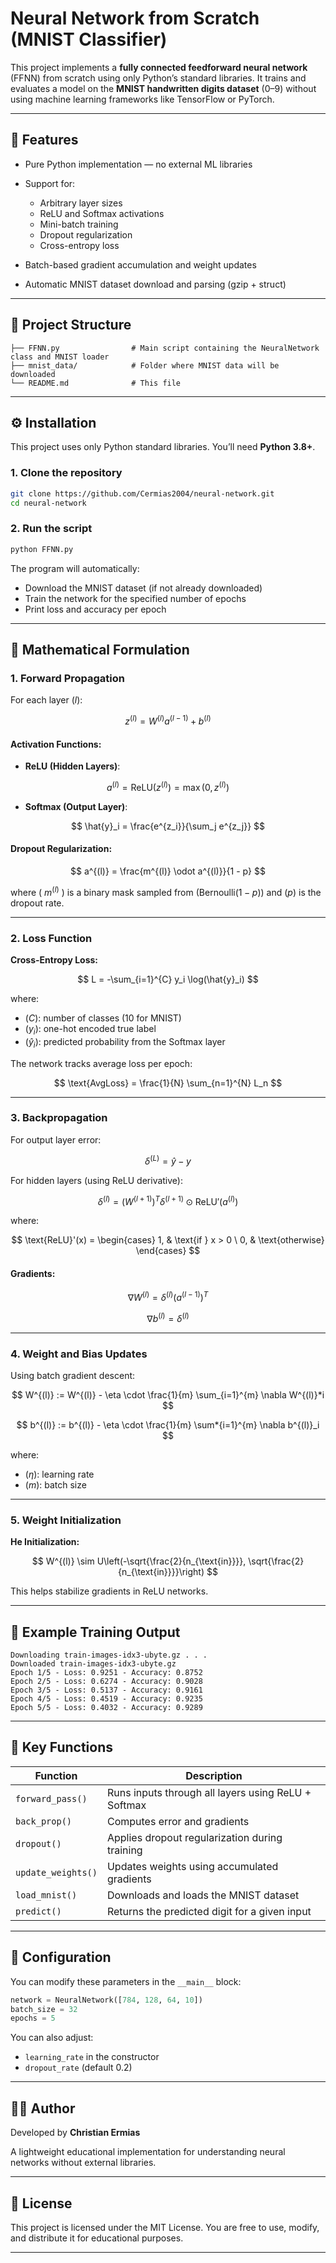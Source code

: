 # Neural Network from Scratch (MNIST Classifier)

This project implements a **fully connected feedforward neural network** (FFNN) from scratch using only Python’s standard libraries.
It trains and evaluates a model on the **MNIST handwritten digits dataset** (0–9) without using machine learning frameworks like TensorFlow or PyTorch.

---

## 🧠 Features

* Pure Python implementation — no external ML libraries
* Support for:

    * Arbitrary layer sizes
    * ReLU and Softmax activations
    * Mini-batch training
    * Dropout regularization
    * Cross-entropy loss
* Batch-based gradient accumulation and weight updates
* Automatic MNIST dataset download and parsing (gzip + struct)

---

## 📂 Project Structure

```
├── FFNN.py                # Main script containing the NeuralNetwork class and MNIST loader
├── mnist_data/            # Folder where MNIST data will be downloaded
└── README.md              # This file
```

---

## ⚙️ Installation

This project uses only Python standard libraries.
You’ll need **Python 3.8+**.

### 1. Clone the repository

```bash
git clone https://github.com/Cermias2004/neural-network.git
cd neural-network
```

### 2. Run the script

```bash
python FFNN.py
```

The program will automatically:

* Download the MNIST dataset (if not already downloaded)
* Train the network for the specified number of epochs
* Print loss and accuracy per epoch

---

## 🧮 Mathematical Formulation

### 1. Forward Propagation

For each layer $( l )$:

$$
z^{(l)} = W^{(l)} a^{(l-1)} + b^{(l)}
$$

#### Activation Functions:

* **ReLU (Hidden Layers)**:

$$
a^{(l)} = \text{ReLU}(z^{(l)}) = \max(0, z^{(l)})
$$

* **Softmax (Output Layer)**:

$$
\hat{y}_i = \frac{e^{z_i}}{\sum_j e^{z_j}}
$$

#### Dropout Regularization:

$$
a^{(l)} = \frac{m^{(l)} \odot a^{(l)}}{1 - p}
$$

where ( $m^{(l)}$ ) is a binary mask sampled from $(\text{Bernoulli}(1-p))$ and $( p )$ is the dropout rate.

---

### 2. Loss Function

**Cross-Entropy Loss:**

$$
L = -\sum_{i=1}^{C} y_i \log(\hat{y}_i)
$$

where:

* $( C )$: number of classes (10 for MNIST)
* $( y_i )$: one-hot encoded true label
* $( \hat{y}_i )$: predicted probability from the Softmax layer

The network tracks average loss per epoch:

$$
\text{AvgLoss} = \frac{1}{N} \sum_{n=1}^{N} L_n
$$

---

### 3. Backpropagation

For output layer error:

$$
\delta^{(L)} = \hat{y} - y
$$

For hidden layers (using ReLU derivative):

$$
\delta^{(l)} = (W^{(l+1)})^T \delta^{(l+1)} \odot \text{ReLU}'(a^{(l)})
$$

where:

$$
\text{ReLU}'(x) =
\begin{cases}
1, & \text{if } x > 0 \
0, & \text{otherwise}
\end{cases}
$$

#### Gradients:

$$
\nabla W^{(l)} = \delta^{(l)} (a^{(l-1)})^T
$$

$$
\nabla b^{(l)} = \delta^{(l)}
$$

---

### 4. Weight and Bias Updates

Using batch gradient descent:

$$
W^{(l)} := W^{(l)} - \eta \cdot \frac{1}{m} \sum_{i=1}^{m} \nabla W^{(l)}*i
$$

$$
b^{(l)} := b^{(l)} - \eta \cdot \frac{1}{m} \sum*{i=1}^{m} \nabla b^{(l)}_i
$$

where:

* $( \eta )$: learning rate
* $( m )$: batch size

---

### 5. Weight Initialization

**He Initialization:**

$$
W^{(l)} \sim U\left(-\sqrt{\frac{2}{n_{\text{in}}}}, \sqrt{\frac{2}{n_{\text{in}}}}\right)
$$

This helps stabilize gradients in ReLU networks.


---

## 🔢 Example Training Output

```
Downloading train-images-idx3-ubyte.gz . . .
Downloaded train-images-idx3-ubyte.gz
Epoch 1/5 - Loss: 0.9251 - Accuracy: 0.8752
Epoch 2/5 - Loss: 0.6274 - Accuracy: 0.9028
Epoch 3/5 - Loss: 0.5137 - Accuracy: 0.9161
Epoch 4/5 - Loss: 0.4519 - Accuracy: 0.9235
Epoch 5/5 - Loss: 0.4032 - Accuracy: 0.9289
```

---

## 🧮 Key Functions

| Function           | Description                                         |
| ------------------ | --------------------------------------------------- |
| `forward_pass()`   | Runs inputs through all layers using ReLU + Softmax |
| `back_prop()`      | Computes error and gradients                        |
| `dropout()`        | Applies dropout regularization during training      |
| `update_weights()` | Updates weights using accumulated gradients         |
| `load_mnist()`     | Downloads and loads the MNIST dataset               |
| `predict()`        | Returns the predicted digit for a given input       |

---

## 🧰 Configuration

You can modify these parameters in the `__main__` block:

```python
network = NeuralNetwork([784, 128, 64, 10])
batch_size = 32
epochs = 5
```

You can also adjust:

* `learning_rate` in the constructor
* `dropout_rate` (default 0.2)

---

## 🧑‍💻 Author

Developed by **Christian Ermias**

A lightweight educational implementation for understanding neural networks without external libraries.

---

## 📜 License

This project is licensed under the MIT License.
You are free to use, modify, and distribute it for educational purposes.

---
